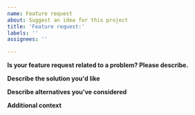 ```yaml
---
name: Feature request
about: Suggest an idea for this project
title: 'Feature request:'
labels: ''
assignees: ''

---
```


<!-- Thanks for your interest in the project – we appreciate your ideas! Please bear in mind that maintainers might need to request additional information or context before adding a new feature. They need to think about edge cases and how to feature fits in the codebase, so a feature request might take some time to move forward. -->


**Is your feature request related to a problem? Please describe.**
<!-- A clear and concise description of what the problem is. Ex. I'm always frustrated when [...] -->

**Describe the solution you'd like**
<!-- A clear and concise description of what you want to happen. -->

**Describe alternatives you've considered**
<!-- A clear and concise description of any alternative solutions or features you've considered. -->

**Additional context**
<!-- Add any other context or screenshots about the feature request here. -->
